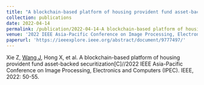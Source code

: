 ```yaml
---
title: "A blockchain-based platform of housing provident fund asset-backed securitization"
collection: publications
date: 2022-04-14
permalink: /publication/2022-04-14-A blockchain-based platform of housing provident fund asset-backed securitization
venue: '2022 IEEE Asia-Pacific Conference on Image Processing, Electronics and Computers (IPEC). IEEE'
paperurl: 'https://ieeexplore.ieee.org/abstract/document/9777497/'
---
```


Xie Z, <ins>Wang J</ins>, Hong X, et al. A blockchain-based platform of housing provident fund asset-backed securitization[C]//2022 IEEE Asia-Pacific Conference on Image Processing, Electronics and Computers (IPEC). IEEE, 2022: 50-55.
